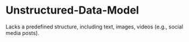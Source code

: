 # Unstructured-Data-Model
Lacks a predefined structure, including text, images, videos (e.g., social media posts).
